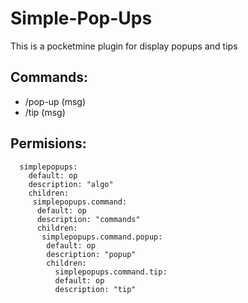 # Simple-Pop-Ups
This is a pocketmine plugin for display popups and tips

## Commands:
* /pop-up (msg)
* /tip (msg)

## Permisions:
```
  simplepopups:
    default: op
    description: "algo"
    children:
     simplepopups.command:
      default: op
      description: "commands"
      children:
       simplepopups.command.popup:
        default: op
        description: "popup"
        children:
          simplepopups.command.tip:
          default: op
          description: "tip"
```          
